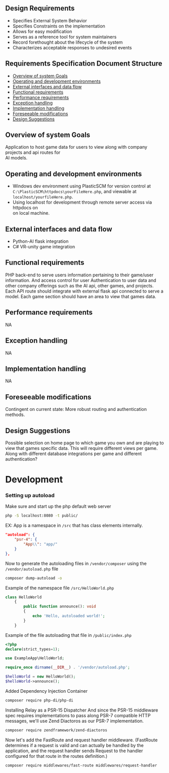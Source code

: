## Design Requirements
* Specifies External System Behavior
* Specifies Constraints on the implementation
* Allows for easy modification
* Serves as a reference tool for system maintainers
* Record forethought about the lifecycle of the system
* Characterizes acceptable responses to undesired events

## Requirements Specification Document Structure
* <a href="#overview-of-system-goals">Overview of system Goals</a>
* <a href="#operating0-and-development-environments">Operating and development environments</a>
* <a href="#external-interfaces-and-data-flow">External interfaces and data flow</a>
* <a href="#functional-requirements">Functional requirements</a>
* <a href="#performance-requirements">Performance requirements</a>
* <a href="#exception-handling">Exception handling</a>
* <a href="#implementation-handling">Implementation handling</a>
* <a href="#foreseeable-modifications">Foreseeable modifications</a>
* <a href="#design-Suggestions">Design Suggestions</a>



## Overview of system Goals
Application to host game data for users to view along with company projects and api routes for \
AI models. 
 
## Operating and development environments
* Windows dev environment using PlasticSCM for version control at \
`C:\PlasticSCM\httpdocs\yourFileHere.php`, and viewable at \
`localhost/yourfileHere.php`. 
* Using localhost for development through remote server access via httpdocs on \
on local machine.
 
## External interfaces and data flow
* Python-AI flask integration
* C# VR-unity game integration

## Functional requirements
PHP back-end to serve users information pertaining to their game/user information.
And access control for user Authentication to user data and other company offerings
such as the AI api, other games, and projects. Each API route should integrate with 
external flask api connected to serve a model. Each game section should have
an area to view that games data.

## Performance requirements
NA

## Exception handling
NA

## Implementation handling
NA

## Foreseeable modifications
Contingent on current state: More robust routing and authentication methods.

## Design Suggestions
Possible selection on home page to which game you own and are playing to view
that games specific data. This will require different views per game. Along with
different database integrations per game and different authentication? 


# Development

### Setting up autoload
Make sure and start up the php default web server
```bash
php -S localhost:8080 -t public/
```
EX: App is a namespace in `/src` that has class elements internally.
```json
"autoload": {
    "psr-4": {
        "App\\": "app/"
    }
},
```
Now to generate the autoloading files in `/vendor/composer`
using the `/vendor/autoload.php` file         
```bash
composer dump-autoload -o
```             
Example of the namespace file `/src/HelloWorld.php`
```php
class HelloWorld
    {
        public function announce(): void
        {
            echo 'Hello, autoloaded world!';
        }
    }
```
Example of the file autoloading that file in `/public/index.php`
```php
<?php
declare(strict_types=1);

use ExampleApp\HelloWorld;

require_once dirname(__DIR__) . '/vendor/autoload.php';

$helloWorld = new HelloWorld();
$helloWorld->announce();
```                      
Added Dependency Injection Container
```bash
composer require php-di/php-di
```                               
Installing Relay as a PSR-15 Dispatcher
And since the PSR-15 middleware spec requires implementations to pass along PSR-7
compatible HTTP messages, we'll use Zend Diactoros as our PSR-7 implementation.
```bash
composer require zendframework/zend-diactoros
```
Now let's add the FastRoute and request handler middleware.
(FastRoute determines if a request is valid and can actually 
be handled by the application, and the request handler sends 
Request to the handler configured for that route in the routes 
definition.)
```bash
composer require middlewares/fast-route middlewares/request-handler
```
